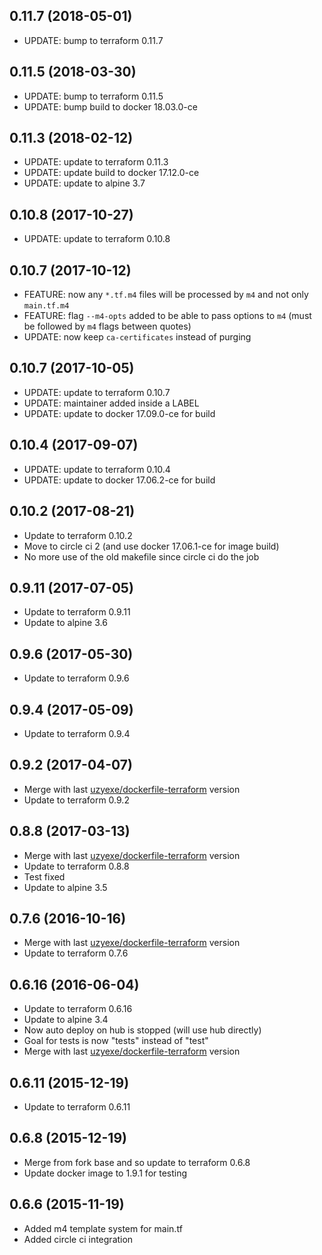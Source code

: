 
## 0.11.7 (2018-05-01)
- UPDATE: bump to terraform 0.11.7

## 0.11.5 (2018-03-30)
- UPDATE: bump to terraform 0.11.5
- UPDATE: bump build to docker 18.03.0-ce

## 0.11.3 (2018-02-12)
- UPDATE: update to terraform 0.11.3
- UPDATE: update build to docker 17.12.0-ce
- UPDATE: update to alpine 3.7

## 0.10.8 (2017-10-27)
- UPDATE: update to terraform 0.10.8

## 0.10.7 (2017-10-12)
- FEATURE: now any `*.tf.m4` files will be processed by `m4` and not only `main.tf.m4`
- FEATURE: flag `--m4-opts` added to be able to pass options to `m4` (must be followed by `m4` flags between quotes)
- UPDATE: now keep `ca-certificates` instead of purging 

## 0.10.7 (2017-10-05)
- UPDATE: update to terraform 0.10.7
- UPDATE: maintainer added inside a LABEL
- UPDATE: update to docker 17.09.0-ce for build

## 0.10.4 (2017-09-07)
- UPDATE: update to terraform 0.10.4
- UPDATE: update to docker 17.06.2-ce for build

## 0.10.2 (2017-08-21)
- Update to terraform 0.10.2
- Move to circle ci 2 (and use docker 17.06.1-ce for image build)
- No more use of the old makefile since circle ci do the job

## 0.9.11 (2017-07-05)
- Update to terraform 0.9.11
- Update to alpine 3.6

## 0.9.6 (2017-05-30)
- Update to terraform 0.9.6

## 0.9.4 (2017-05-09)
- Update to terraform 0.9.4

## 0.9.2 (2017-04-07)
- Merge with last [uzyexe/dockerfile-terraform](https://github.com/uzyexe/dockerfile-terraform) version
- Update to terraform 0.9.2

## 0.8.8 (2017-03-13)
- Merge with last [uzyexe/dockerfile-terraform](https://github.com/uzyexe/dockerfile-terraform) version
- Update to terraform 0.8.8
- Test fixed
- Update to alpine 3.5

## 0.7.6 (2016-10-16)
- Merge with last [uzyexe/dockerfile-terraform](https://github.com/uzyexe/dockerfile-terraform) version
- Update to terraform 0.7.6

## 0.6.16 (2016-06-04)
- Update to terraform 0.6.16
- Update to alpine 3.4
- Now auto deploy on hub is stopped (will use hub directly)
- Goal for tests is now "tests" instead of "test"
- Merge with last [uzyexe/dockerfile-terraform](https://github.com/uzyexe/dockerfile-terraform) version

## 0.6.11 (2015-12-19)
- Update to terraform 0.6.11

## 0.6.8 (2015-12-19)
- Merge from fork base and so update to terraform 0.6.8
- Update docker image to 1.9.1 for testing

## 0.6.6 (2015-11-19)
- Added m4 template system for main.tf
- Added circle ci integration
